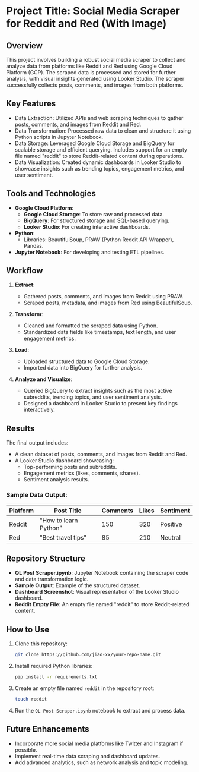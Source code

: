 # Project Title: Social Media Scraper for Reddit and Red (With Image)

## Overview
This project involves building a robust social media scraper to collect and analyze data from platforms like Reddit and Red using Google Cloud Platform (GCP). The scraped data is processed and stored for further analysis, with visual insights generated using Looker Studio. The scraper successfully collects posts, comments, and images from both platforms.

## Key Features
- Data Extraction: Utilized APIs and web scraping techniques to gather posts, comments, and images from Reddit and Red.
- Data Transformation: Processed raw data to clean and structure it using Python scripts in Jupyter Notebook.
- Data Storage: Leveraged Google Cloud Storage and BigQuery for scalable storage and efficient querying. Includes support for an empty file named "reddit" to store Reddit-related content during operations.
- Data Visualization: Created dynamic dashboards in Looker Studio to showcase insights such as trending topics, engagement metrics, and user sentiment.

## Tools and Technologies
- **Google Cloud Platform**:
  - **Google Cloud Storage**: To store raw and processed data.
  - **BigQuery**: For structured storage and SQL-based querying.
  - **Looker Studio**: For creating interactive dashboards.
- **Python**:
  - Libraries: BeautifulSoup, PRAW (Python Reddit API Wrapper), Pandas.
- **Jupyter Notebook**: For developing and testing ETL pipelines.

## Workflow
1. **Extract**:
   - Gathered posts, comments, and images from Reddit using PRAW.
   - Scraped posts, metadata, and images from Red using BeautifulSoup.

2. **Transform**:
   - Cleaned and formatted the scraped data using Python.
   - Standardized data fields like timestamps, text length, and user engagement metrics.

3. **Load**:
   - Uploaded structured data to Google Cloud Storage.
   - Imported data into BigQuery for further analysis.

4. **Analyze and Visualize**:
   - Queried BigQuery to extract insights such as the most active subreddits, trending topics, and user sentiment analysis.
   - Designed a dashboard in Looker Studio to present key findings interactively.

## Results
The final output includes:
- A clean dataset of posts, comments, and images from Reddit and Red.
- A Looker Studio dashboard showcasing:
  - Top-performing posts and subreddits.
  - Engagement metrics (likes, comments, shares).
  - Sentiment analysis results.

### Sample Data Output:
| Platform | Post Title              | Comments | Likes | Sentiment |
|----------|-------------------------|----------|-------|-----------|
| Reddit   | "How to learn Python"  | 150      | 320   | Positive  |
| Red      | "Best travel tips"     | 85       | 210   | Neutral   |

## Repository Structure
- **QL Post Scraper.ipynb**: Jupyter Notebook containing the scraper code and data transformation logic.
- **Sample Output**: Example of the structured dataset.
- **Dashboard Screenshot**: Visual representation of the Looker Studio dashboard.
- **Reddit Empty File**: An empty file named "reddit" to store Reddit-related content.

## How to Use
1. Clone this repository:
   ```bash
   git clone https://github.com/jiao-xx/your-repo-name.git
   ```
2. Install required Python libraries:
   ```bash
   pip install -r requirements.txt
   ```
3. Create an empty file named `reddit` in the repository root:
   ```bash
   touch reddit
   ```
4. Run the `QL Post Scraper.ipynb` notebook to extract and process data.

## Future Enhancements
- Incorporate more social media platforms like Twitter and Instagram if possible.
- Implement real-time data scraping and dashboard updates.
- Add advanced analytics, such as network analysis and topic modeling.
